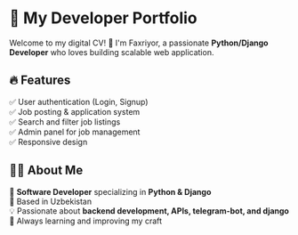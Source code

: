 # 🚀 My Developer Portfolio  

Welcome to my digital CV! 👋 I'm Faxriyor, a passionate **Python/Django Developer** who loves building scalable web application.  

## 🔥 Features  
✅ User authentication (Login, Signup)  
✅ Job posting & application system  
✅ Search and filter job listings  
✅ Admin panel for job management  
✅ Responsive design  


## 👨‍💻 About Me  
🎯 **Software Developer** specializing in **Python & Django**  
📍 Based in Uzbekistan  
💡 Passionate about **backend development, APIs, telegram-bot, and django**  
🚀 Always learning and improving my craft 
